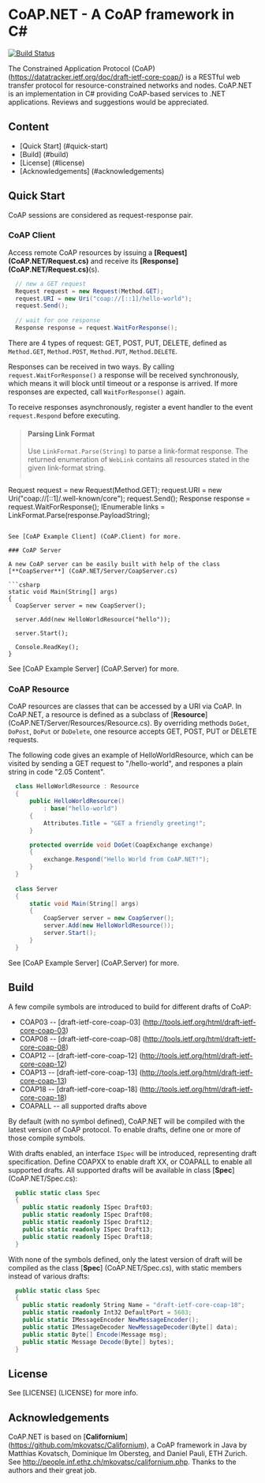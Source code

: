 CoAP.NET - A CoAP framework in C#
=================================

[![Build Status](https://api.travis-ci.org/smeshlink/CoAP.NET.png)](https://travis-ci.org/smeshlink/CoAP.NET)

The Constrained Application Protocol (CoAP) (https://datatracker.ietf.org/doc/draft-ietf-core-coap/)
is a RESTful web transfer protocol for resource-constrained networks and nodes.
CoAP.NET is an implementation in C# providing CoAP-based services to .NET applications. 
Reviews and suggestions would be appreciated.

Content
-------
- [Quick Start] (#quick-start)
- [Build] (#build)
- [License] (#license)
- [Acknowledgements] (#acknowledgements)

Quick Start
-----------

CoAP sessions are considered as request-response pair.

### CoAP Client

Access remote CoAP resources by issuing a **[Request] (CoAP.NET/Request.cs)**
and receive its **[Response] (CoAP.NET/Request.cs)**(s).

```csharp
  // new a GET request
  Request request = new Request(Method.GET);
  request.URI = new Uri("coap://[::1]/hello-world");
  request.Send();
  
  // wait for one response
  Response response = request.WaitForResponse();
```

There are 4 types of request: GET, POST, PUT, DELETE, defined as
<code>Method.GET</code>, <code>Method.POST</code>, <code>Method.PUT</code>,
<code>Method.DELETE</code>.

Responses can be received in two ways. By calling <code>request.WaitForResponse()</code>
a response will be received synchronously, which means it will 
block until timeout or a response is arrived. If more responses
are expected, call <code>WaitForResponse()</code> again.

To receive responses asynchronously, register a event handler to
the event <code>request.Respond</code> before executing.

> #### Parsing Link Format
> Use <code>LinkFormat.Parse(String)</code> to parse a link-format
  response. The returned enumeration of <code>WebLink</code>
  contains all resources stated in the given link-format string.
> ```csharp
  Request request = new Request(Method.GET);
  request.URI = new Uri("coap://[::1]/.well-known/core");
  request.Send();
  Response response = request.WaitForResponse();
  IEnumerable<WebLink> links = LinkFormat.Parse(response.PayloadString);
  ```

See [CoAP Example Client] (CoAP.Client) for more.

### CoAP Server

A new CoAP server can be easily built with help of the class
[**CoapServer**] (CoAP.NET/Server/CoapServer.cs)

```csharp
  static void Main(String[] args)
  {
    CoapServer server = new CoapServer();
    
    server.Add(new HelloWorldResource("hello"));
    
    server.Start();
    
    Console.ReadKey();
  }
```

See [CoAP Example Server] (CoAP.Server) for more.

### CoAP Resource

CoAP resources are classes that can be accessed by a URI via CoAP.
In CoAP.NET, a resource is defined as a subclass of [**Resource**] (CoAP.NET/Server/Resources/Resource.cs).
By overriding methods <code>DoGet</code>, <code>DoPost</code>,
<code>DoPut</code> or <code>DoDelete</code>, one resource accepts
GET, POST, PUT or DELETE requests.

The following code gives an example of HelloWorldResource, which
can be visited by sending a GET request to "/hello-world", and
respones a plain string in code "2.05 Content".

```csharp
  class HelloWorldResource : Resource
  {
      public HelloWorldResource()
          : base("hello-world")
      {
          Attributes.Title = "GET a friendly greeting!";
      }

      protected override void DoGet(CoapExchange exchange)
      {
          exchange.Respond("Hello World from CoAP.NET!");
      }
  }
  
  class Server
  {
      static void Main(String[] args)
      {
          CoapServer server = new CoapServer();
          server.Add(new HelloWorldResource());
          server.Start();
      }
  }
```

See [CoAP Example Server] (CoAP.Server) for more.

Build
-----

A few compile symbols are introduced to build for different drafts of
CoAP:

- COAP03  -- [draft-ietf-core-coap-03] (http://tools.ietf.org/html/draft-ietf-core-coap-03)
- COAP08  -- [draft-ietf-core-coap-08] (http://tools.ietf.org/html/draft-ietf-core-coap-08)
- COAP12  -- [draft-ietf-core-coap-12] (http://tools.ietf.org/html/draft-ietf-core-coap-12)
- COAP13  -- [draft-ietf-core-coap-13] (http://tools.ietf.org/html/draft-ietf-core-coap-13)
- COAP18  -- [draft-ietf-core-coap-18] (http://tools.ietf.org/html/draft-ietf-core-coap-18)
- COAPALL -- all supported drafts above

By default (with no symbol defined), CoAP.NET will be compiled with
the latest version of CoAP protocol. To enable drafts, define one or
more of those compile symbols.

With drafts enabled, an interface <code>ISpec</code> will be introduced,
representing draft specification. Define COAPXX to enable draft XX,
or COAPALL to enable all supported drafts. All supported drafts will be
available in class [**Spec**] (CoAP.NET/Spec.cs):

```csharp
  public static class Spec
  {
    public static readonly ISpec Draft03;
    public static readonly ISpec Draft08;
    public static readonly ISpec Draft12;
    public static readonly ISpec Draft13;
    public static readonly ISpec Draft18;
  }
```

With none of the symbols defined, only the latest
version of draft will be compiled as the class [**Spec**] (CoAP.NET/Spec.cs),
with static members instead of various drafts:

```csharp
  public static class Spec
  {
    public static readonly String Name = "draft-ietf-core-coap-18";
    public static readonly Int32 DefaultPort = 5683;
    public static IMessageEncoder NewMessageEncoder();
    public static IMessageDecoder NewMessageDecoder(Byte[] data);
    public static Byte[] Encode(Message msg);
    public static Message Decode(Byte[] bytes);
  }
```

License
-------

See [LICENSE] (LICENSE) for more info.

Acknowledgements
----------------

CoAP.NET is based on [**Californium**] (https://github.com/mkovatsc/Californium),
a CoAP framework in Java by Matthias Kovatsch, Dominique Im Obersteg,
and Daniel Pauli, ETH Zurich. See <http://people.inf.ethz.ch/mkovatsc/californium.php>.
Thanks to the authors and their great job.
